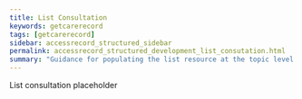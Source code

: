 ```yaml
---
title: List Consultation
keywords: getcarerecord
tags: [getcarerecord]
sidebar: accessrecord_structured_sidebar
permalink: accessrecord_structured_development_list_consutation.html
summary: "Guidance for populating the list resource at the topic level resource"
---
```


List consultation placeholder
